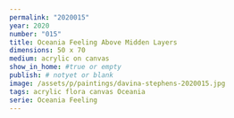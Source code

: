```yaml
---
permalink: "2020015"
year: 2020
number: "015"
title: Oceania Feeling Above Midden Layers
dimensions: 50 x 70
medium: acrylic on canvas
show_in_home: #true or empty
publish: # notyet or blank
image: /assets/p/paintings/davina-stephens-2020015.jpg
tags: acrylic flora canvas Oceania
serie: Oceania Feeling
---
```

